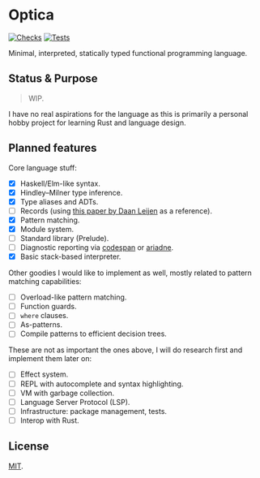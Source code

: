# Optica

[![Checks](https://img.shields.io/github/workflow/status/norskeld/optica/check?style=flat-square&colorA=22272d&colorB=22272d&label=fmt%20%2B%20clippy)](https://github.com/norskeld/optica/actions/workflows/check.yml)
[![Tests](https://img.shields.io/github/workflow/status/norskeld/optica/test?style=flat-square&colorA=22272d&colorB=22272d&label=tests)](https://github.com/norskeld/optica/actions/workflows/test.yml)

Minimal, interpreted, statically typed functional programming language.

## Status & Purpose

> WIP.

I have no real aspirations for the language as this is primarily a personal hobby project for learning Rust and language design.

## Planned features

Core language stuff:

- [x] Haskell/Elm-like syntax.
- [x] Hindley–Milner type inference.
- [x] Type aliases and ADTs.
- [ ] Records (using [this paper by Daan Leijen][records-paper] as a reference).
- [x] Pattern matching.
- [x] Module system.
- [ ] Standard library (Prelude).
- [ ] Diagnostic reporting via [codespan] or [ariadne].
- [x] Basic stack-based interpreter.

Other goodies I would like to implement as well, mostly related to pattern matching capabilities:

- [ ] Overload-like pattern matching.
- [ ] Function guards.
- [ ] `where` clauses.
- [ ] As-patterns.
- [ ] Compile patterns to efficient decision trees.

These are not as important the ones above, I will do research first and implement them later on:

- [ ] Effect system.
- [ ] REPL with autocomplete and syntax highlighting.
- [ ] VM with garbage collection.
- [ ] Language Server Protocol (LSP).
- [ ] Infrastructure: package management, tests.
- [ ] Interop with Rust.

## License

[MIT](LICENSE).

<!-- Links. -->

[records-paper]: https://www.microsoft.com/en-us/research/publication/extensible-records-with-scoped-labels/
[codespan]: https://github.com/brendanzab/codespan
[ariadne]: https://github.com/zesterer/ariadne
